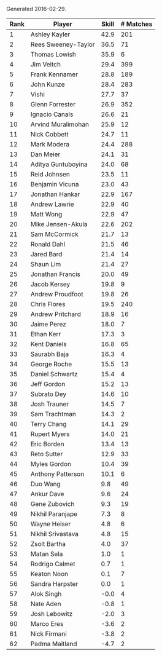 Generated 2016-02-29.

| Rank | Player              | Skill | # Matches |
|------|---------------------|-------|-----------|
|    1 | Ashley Kayler       |  42.9 |       201 |
|    2 | Rees Sweeney-Taylor |  36.5 |        71 |
|    3 | Thomas Lowish       |  35.9 |         6 |
|    4 | Jim Veitch          |  29.4 |       399 |
|    5 | Frank Kennamer      |  28.8 |       189 |
|    6 | John Kunze          |  28.4 |       283 |
|    7 | Vishi               |  27.7 |        37 |
|    8 | Glenn Forrester     |  26.9 |       352 |
|    9 | Ignacio Canals      |  26.6 |        21 |
|   10 | Arvind Muralimohan  |  25.9 |        12 |
|   11 | Nick Cobbett        |  24.7 |        11 |
|   12 | Mark Modera         |  24.4 |       288 |
|   13 | Dan Meier           |  24.1 |        31 |
|   14 | Aditya Guntuboyina  |  24.0 |        68 |
|   15 | Reid Johnsen        |  23.5 |        11 |
|   16 | Benjamin Vicuna     |  23.0 |        43 |
|   17 | Jonathan Hankar     |  22.9 |       167 |
|   18 | Andrew Lawrie       |  22.9 |        40 |
|   19 | Matt Wong           |  22.9 |        47 |
|   20 | Mike Jensen-Akula   |  22.6 |       202 |
|   21 | Sam McCormick       |  21.7 |        13 |
|   22 | Ronald Dahl         |  21.5 |        46 |
|   23 | Jared Bard          |  21.4 |        14 |
|   24 | Shaun Lim           |  21.4 |        27 |
|   25 | Jonathan Francis    |  20.0 |        49 |
|   26 | Jacob Kersey        |  19.8 |         9 |
|   27 | Andrew Proudfoot    |  19.8 |        26 |
|   28 | Chris Flores        |  19.5 |       240 |
|   29 | Andrew Pritchard    |  18.9 |        16 |
|   30 | Jaime Perez         |  18.0 |         7 |
|   31 | Ethan Kerr          |  17.3 |         3 |
|   32 | Kent Daniels        |  16.8 |        65 |
|   33 | Saurabh Baja        |  16.3 |         4 |
|   34 | George Roche        |  15.5 |        13 |
|   35 | Daniel Schwartz     |  15.4 |         4 |
|   36 | Jeff Gordon         |  15.2 |        13 |
|   37 | Subrato Dey         |  14.6 |        10 |
|   38 | Josh Trauner        |  14.5 |         7 |
|   39 | Sam Trachtman       |  14.3 |         2 |
|   40 | Terry Chang         |  14.1 |        29 |
|   41 | Rupert Myers        |  14.0 |        21 |
|   42 | Eric Borden         |  13.4 |        13 |
|   43 | Reto Sutter         |  12.9 |        33 |
|   44 | Myles Gordon        |  10.4 |        39 |
|   45 | Anthony Patterson   |  10.1 |         6 |
|   46 | Duo Wang            |   9.8 |        49 |
|   47 | Ankur Dave          |   9.6 |        24 |
|   48 | Gene Zubovich       |   9.3 |        19 |
|   49 | Nikhil Paranjape    |   7.3 |         8 |
|   50 | Wayne Heiser        |   4.8 |         6 |
|   51 | Nikhil Srivastava   |   4.8 |        15 |
|   52 | Zsolt Bartha        |   4.0 |        37 |
|   53 | Matan Sela          |   1.0 |         1 |
|   54 | Rodrigo Calmet      |   0.7 |         1 |
|   55 | Keaton Noon         |   0.1 |         7 |
|   56 | Sandra Harpster     |   0.0 |         1 |
|   57 | Alok Singh          |  -0.0 |         4 |
|   58 | Nate Aden           |  -0.8 |         1 |
|   59 | Josh Lebowitz       |  -2.0 |         3 |
|   60 | Marco Eres          |  -3.6 |         2 |
|   61 | Nick Firmani        |  -3.8 |         2 |
|   62 | Padma Maitland      |  -4.7 |         2 |